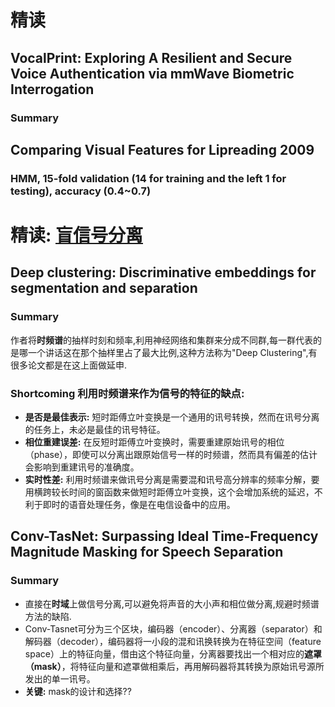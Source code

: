 # 精读
## VocalPrint: Exploring A Resilient and Secure Voice Authentication via mmWave Biometric Interrogation 
### Summary

## Comparing Visual Features for Lipreading 2009
### HMM, 15-fold validation (14 for training and the left 1 for testing), accuracy (0.4~0.7)


# 精读: [盲信号分离](https://zh.wikipedia.org/zh-cn/%E7%9B%B2%E4%BF%A1%E5%8F%B7%E5%88%86%E7%A6%BB#)
## Deep clustering: Discriminative embeddings for segmentation and separation
### Summary
作者将**时频谱**的抽样时刻和频率,利用神经网络和集群来分成不同群,每一群代表的是哪一个讲话这在那个抽样里占了最大比例,这种方法称为"Deep Clustering",有很多论文都是在这上面做延申.
### Shortcoming 利用时频谱来作为信号的特征的缺点:
- **是否是最佳表示:** 短时距傅立叶变换是一个通用的讯号转换，然而在讯号分离的任务上，未必是最佳的讯号特征。
- **相位重建误差:** 在反短时距傅立叶变换时，需要重建原始讯号的相位（phase），即使可以分离出跟原始信号一样的时频谱，然而具有偏差的估计会影响到重建讯号的准确度。
- **实时性差:** 利用时频谱来做讯号分离是需要混和讯号高分辨率的频率分解，要用横跨较长时间的窗函数来做短时距傅立叶变换，这个会增加系统的延迟，不利于即时的语音处理任务，像是在电信设备中的应用。

## Conv-TasNet: Surpassing Ideal Time-Frequency Magnitude Masking for Speech Separation
### Summary
- 直接在**时域**上做信号分离,可以避免将声音的大小声和相位做分离,规避时频谱方法的缺陷.
- Conv-Tasnet可分为三个区块，编码器（encoder）、分离器（separator）和解码器（decoder），编码器将一小段的混和讯换转换为在特征空间（feature space）上的特征向量，借由这个特征向量，分离器要找出一个相对应的**遮罩（mask）**，将特征向量和遮罩做相乘后，再用解码器将其转换为原始讯号源所发出的单一讯号。
- **关键:** mask的设计和选择??